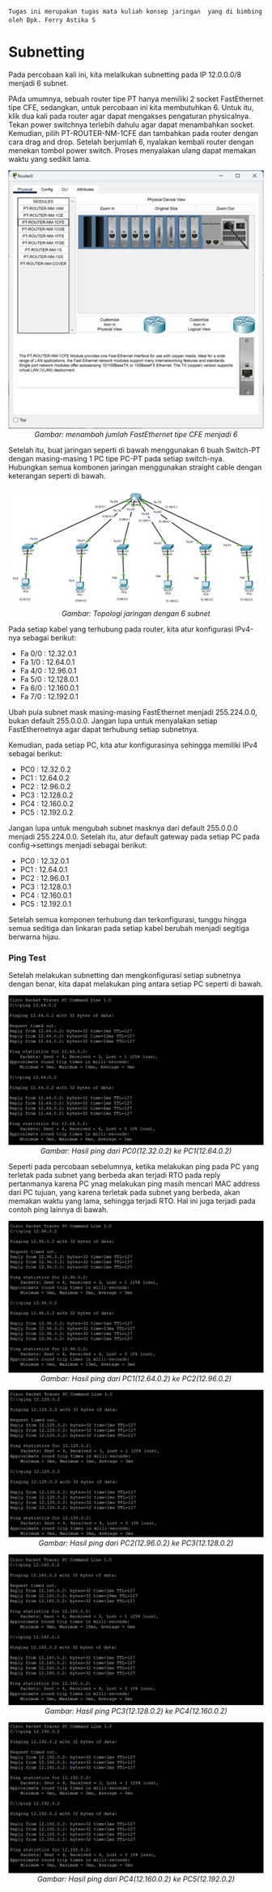 `Tugas ini merupakan tugas mata kuliah konsep jaringan  yang di bimbing oleh Bpk. Ferry Astika S`

# Subnetting
Pada percobaan kali ini, kita melalkukan subnetting pada IP 12.0.0.0/8 menjadi 6 subnet.

PAda umumnya, sebuah router tipe PT hanya memiliki 2 socket FastEthernet tipe CFE, sedangkan, untuk percobaan ini kita membutuhkan 6. Untuk itu, klik dua kali pada router agar dapat mengakses pengaturan physicalnya. Tekan power switchnya terlebih dahulu agar dapat menambahkan socket. Kemudian, pilih PT-ROUTER-NM-1CFE dan tambahkan pada router dengan cara drag and drop. Setelah berjumlah 6, nyalakan kembali router dengan menekan tombol power switch. Proses menyalakan ulang dapat memakan waktu yang sedikit lama.

<p align="center">
<img src="../assets/6subnets-physical.png">
<i>Gambar: menambah jumlah FastEthernet tipe CFE menjadi 6</i>
</p>

Setelah itu, buat jaringan seperti di bawah menggunakan 6 buah Switch-PT dengan masing-masing 1 PC tipe PC-PT pada setiap switch-nya. Hubungkan semua kombonen jaringan menggunakan straight cable dengan keterangan seperti di bawah.

<p align="center">
<img src="../assets/6subnets-topology.png">
<i>Gambar: Topologi jaringan dengan 6 subnet</i>
</p>

Pada setiap kabel yang terhubung pada router, kita atur konfigurasi IPv4-nya sebagai berikut:
- Fa 0/0 : 12.32.0.1
- Fa 1/0 : 12.64.0.1
- Fa 4/0 : 12.96.0.1
- Fa 5/0 : 12.128.0.1
- Fa 6/0 : 12.160.0.1
- Fa 7/0 : 12.192.0.1

Ubah pula subnet mask masing-masing FastEthernet menjadi 255.224.0.0, bukan default 255.0.0.0. Jangan lupa untuk menyalakan setiap FastEthernetnya agar dapat terhubung setiap subnetnya.

Kemudian, pada setiap PC, kita atur konfigurasinya sehingga memiliki IPv4 sebagai berikut:
- PC0 : 12.32.0.2
- PC1 : 12.64.0.2
- PC2 : 12.96.0.2
- PC3 : 12.128.0.2
- PC4 : 12.160.0.2
- PC5 : 12.192.0.2

Jangan lupa untuk mengubah subnet masknya dari default 255.0.0.0 menjadi 255.224.0.0. Setelah itu, atur default gateway pada setiap PC pada config->settings menjadi sebagai berikut:
- PC0 : 12.32.0.1
- PC1 : 12.64.0.1
- PC2 : 12.96.0.1
- PC3 : 12.128.0.1
- PC4 : 12.160.0.1
- PC5 : 12.192.0.1

Setelah semua komponen terhubung dan terkonfigurasi, tunggu hingga semua seditiga dan linkaran pada setiap kabel berubah menjadi segitiga berwarna hijau.

### Ping Test
Setelah melakukan subnetting dan mengkonfigurasi setiap subnetnya dengan benar, kita dapat melakukan ping antara setiap PC seperti di bawah.
<p align="center">
<img src="../assets/6subnets-pc0ping.png">
<i>Gambar: Hasil ping dari PC0(12.32.0.2) ke PC1(12.64.0.2)</i>
</p>
Seperti pada percobaan sebelumnya, ketika melakukan ping pada PC yang terletak pada subnet yang berbeda akan terjadi RTO pada reply pertanmanya karena PC ynag melakukan ping masih mencari MAC address dari PC tujuan, yang karena terletak pada subnet yang berbeda, akan memakan waktu yang lama, sehingga terjadi RTO. Hal ini juga terjadi pada contoh ping lainnya di bawah.

<p align="center">
<img src="../assets/6subnets-pc1ping.png">
<i>Gambar: Hasil ping dari PC1(12.64.0.2) ke PC2(12.96.0.2)</i>
</p>

<p align="center">
<img src="../assets/6subnets-pc2ping.png">
<i>Gambar: Hasil ping dari PC2(12.96.0.2) ke PC3(12.128.0.2) </i>
</p>

<p align="center">
<img src="../assets/6subnets-pc3ping.png">
<i>Gambar: Hasil ping PC3(12.128.0.2) ke PC4(12.160.0.2) </i>
</p>

<p align="center">
<img src="../assets/6subnets-pc4ping.png">
<i>Gambar: Hasil ping dari PC4(12.160.0.2) ke PC5(12.192.0.2) </i>
</p>